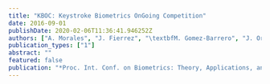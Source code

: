 ```yaml
---
title: "KBOC: Keystroke Biometrics OnGoing Competition"
date: 2016-09-01
publishDate: 2020-02-06T11:36:41.946252Z
authors: ["A. Morales", "J. Fierrez", "\textbfM. Gomez-Barrero", "J. Ortega-Garcia", "R. Daza", "J. V. Monaco", "J. Canuto J. Montalvao and", "A. George"]
publication_types: ["1"]
abstract: ""
featured: false
publication: "*Proc. Int. Conf. on Biometrics: Theory, Applications, and Systems (BTAS)*"
---
```


